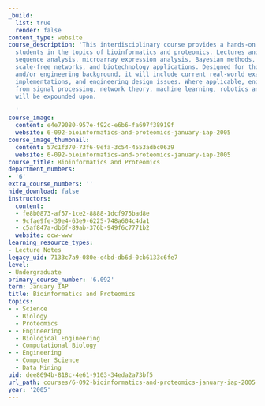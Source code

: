 ```yaml
---
_build:
  list: true
  render: false
content_type: website
course_description: 'This interdisciplinary course provides a hands-on approach to
  students in the topics of bioinformatics and proteomics. Lectures and labs cover
  sequence analysis, microarray expression analysis, Bayesian methods, control theory,
  scale-free networks, and biotechnology applications. Designed for those with a computational
  and/or engineering background, it will include current real-world examples, actual
  implementations, and engineering design issues. Where applicable, engineering issues
  from signal processing, network theory, machine learning, robotics and other domains
  will be expounded upon.

  '
course_image:
  content: e4e79080-957e-f92c-e6b6-fa697f38919f
  website: 6-092-bioinformatics-and-proteomics-january-iap-2005
course_image_thumbnail:
  content: 57c1f370-73f6-9efa-3c54-4553adbc0639
  website: 6-092-bioinformatics-and-proteomics-january-iap-2005
course_title: Bioinformatics and Proteomics
department_numbers:
- '6'
extra_course_numbers: ''
hide_download: false
instructors:
  content:
  - fe8b0873-af57-1ce2-8888-1dcf975bad8e
  - 9cfae9fe-39e4-63e9-6225-748a604c4da1
  - c5af847a-db6f-89ab-376b-949f6c7771b2
  website: ocw-www
learning_resource_types:
- Lecture Notes
legacy_uid: 7133c7a9-080e-e4bd-db6d-0cb6133c6fe7
level:
- Undergraduate
primary_course_number: '6.092'
term: January IAP
title: Bioinformatics and Proteomics
topics:
- - Science
  - Biology
  - Proteomics
- - Engineering
  - Biological Engineering
  - Computational Biology
- - Engineering
  - Computer Science
  - Data Mining
uid: dee8694b-818c-4e61-9103-34eda2a73bf5
url_path: courses/6-092-bioinformatics-and-proteomics-january-iap-2005
year: '2005'
---
```

